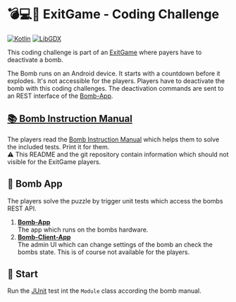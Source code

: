 # 💣💻🔨 ExitGame - Coding Challenge

[![Kotlin](https://img.shields.io/badge/Kotlin-1.3.40-blue.svg?style=flat&logo=kotlin&logoColor=white)](http://kotlinlang.org)
[![LibGDX](https://img.shields.io/badge/JUnit-5.5.1-25A162.svg)](https://junit.org/junit5/)
 
This coding challenge is part of an [ExitGame](https://github.com/TobseF/exit-game-bomb-app) where payers have to deactivate a bomb.

The Bomb runs on an Android device. It starts with a countdown before it explodes.
It's not accessible for the players. Players have to deactivate the bomb with this coding challenges.
The deactivation commands are sent to an REST interface of the [Bomb-App](https://github.com/TobseF/exit-game-bomb-app).

## [📚 Bomb Instruction Manual](https://github.com/TobseF/its-exit-game-bomb/releases/download/v0.0.1/Bomb.Instruction.Manual.pdf)
The players read the [Bomb Instruction Manual](https://github.com/TobseF/its-exit-game-bomb/releases/download/v0.0.1/Bomb.Instruction.Manual.pdf) which helps
them to solve the included tests. Print it for them.  
⚠ This README and the git repository contain information which should not visible for the ExitGame players. 

## 📱 Bomb App
The players solve the puzzle by trigger unit tests which access the bombs REST API.
1. **[Bomb-App](https://github.com/TobseF/exit-game-bomb-app)**  
  The app which runs on the bombs hardware.
2. **[Bomb-Client-App](https://github.com/TobseF/bomb-client-app)**  
  The admin UI which can change settings of the bomb an check the bombs state. This is of course not available for the players.

## 🚀 Start
Run the [JUnit](https://junit.org/junit5/) test int the `Module` class according the bomb manual.
